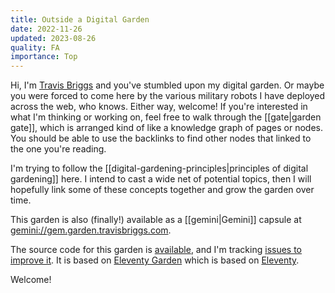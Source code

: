 ```yaml
---
title: Outside a Digital Garden
date: 2022-11-26
updated: 2023-08-26
quality: FA
importance: Top
---
```

Hi, I'm [Travis Briggs](https://travisbriggs.com) and you've stumbled upon my digital garden. Or maybe you were forced to come here by the various military robots I have deployed across the web, who knows. Either way, welcome! If you're interested in what I'm thinking or working on, feel free to walk through the [[gate|garden gate]], which is arranged kind of like a knowledge graph of pages or nodes. You should be able to use the backlinks to find other nodes that linked to the one you're reading.

I'm trying to follow the [[digital-gardening-principles|principles of digital gardening]] here. I intend to cast a wide net of potential topics, then I will hopefully link some of these concepts together and grow the garden over time.

This garden is also (finally!) available as a  [[gemini|Gemini]] capsule at [gemini://gem.garden.travisbriggs.com](gemini://gem.garden.travisbriggs.com).

The source code for this garden is [available](https://github.com/audiodude/garden.travisbriggs.com), and I'm tracking [issues to improve it](https://github.com/audiodude/garden.travisbriggs.com/issues). It is based on [Eleventy Garden](https://github.com/binyamin/eleventy-garden) which is based on [Eleventy](https://www.11ty.dev/).

Welcome!
